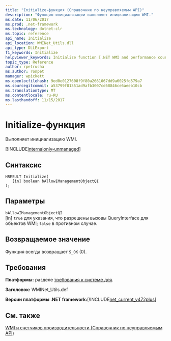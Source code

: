 ```yaml
---
title: "Initialize-функция (Справочник по неуправляемым API)"
description: "Функцию инициализации выполняет инициализацию WMI."
ms.date: 11/06/2017
ms.prod: .net-framework
ms.technology: dotnet-clr
ms.topic: reference
api_name: Initialize
api_location: WMINet_Utils.dll
api_type: DLLExport
f1_keywords: Initialize
helpviewer_keywords: Initialize function [.NET WMI and performance counters]
topic_type: Reference
author: rpetrusha
ms.author: ronpet
manager: wpickett
ms.openlocfilehash: 9ed0e0127608f9f80a2661067dd9a6025fd579a7
ms.sourcegitcommit: a53799f81351ad9afb3007cd68846ce6aeeb10cb
ms.translationtype: MT
ms.contentlocale: ru-RU
ms.lasthandoff: 11/15/2017
---
```

# <a name="initialize-function"></a>Initialize-функция
Выполняет инициализацию WMI.  
  
[!INCLUDE[internalonly-unmanaged](../../../../includes/internalonly-unmanaged.md)]
  
## <a name="syntax"></a>Синтаксис 
```  
HRESULT Initialize(
   [in] boolean bAllowIManagementObjectQI
); 
```  
## <a name="parameters"></a>Параметры

`bAllowIManagementObjectQI`   
[in] `true` для указания, что разрешены вызовы QueryInterface для объектов WMI; `false` в противном случае.

## <a name="return-value"></a>Возвращаемое значение

Функция всегда возвращает `S_OK` (0).
  
## <a name="requirements"></a>Требования  
 **Платформы:** разделе [требования к системе для](../../../../docs/framework/get-started/system-requirements.md).  
  
 **Заголовок:** WMINet_Utils.def  
  
 **Версии платформы .NET framework:**[!INCLUDE[net_current_v472plus](../../../../includes/net-current-v472plus.md)]  
  
## <a name="see-also"></a>См. также  
[WMI и счетчиков производительности (Справочник по неуправляемым API)](index.md)
